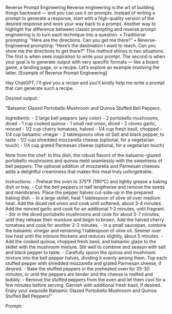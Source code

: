 Reverse Prompt Engineering
Reverse engineering is the art of building things backward — and you can use it on prompts.
Instead of writing a prompt to generate a response, start with a high-quality version of the desired response and work your way back to a prompt.
Another way to highlight the difference between classic prompting and reverse prompt engineering is to turn each technique into a question.
    • Traditional prompting: “Here are the directions. Can you get me there?”
    • Reverse-Engineered prompting: “Here’s the destination I want to reach. Can you show me the directions to get there?”
This method shines in two situations. The first is when seek inspiration to write your prompt. The second is when your goal is to generate output with very specific formats — like a board game, a landing page, or a recipe. Let’s explore an example involving the latter.
[Example of Reverse Prompt Engineering]

Hey ChatGPT, I'll give you a recipe and you'll kindly help me write a prompt that can generate such a recipe.

Desired output:

"Balsamic Glazed Portobello Mushroom and Quinoa Stuffed Bell Peppers.

 Ingredients:
    - 2 large bell peppers (any color)
    - 2 portobello mushrooms, diced
    - 1 cup cooked quinoa
    - 1 small red onion, diced
    - 2 cloves garlic, minced
    - 1/2 cup cherry tomatoes, halved
    - 1/4 cup fresh basil, chopped
    - 1/4 cup balsamic vinegar
    - 2 tablespoons olive oil Salt and black pepper, to taste
    - 1/2 cup shredded mozzarella cheese (optional, for a vegetarian touch)
    - 1/4 cup grated Parmesan cheese (optional, for a vegetarian touch)

Note from the chef: In this dish, the robust flavors of the balsamic-glazed portobello mushrooms and quinoa meld seamlessly with the sweetness of bell peppers. The optional addition of mozzarella and Parmesan cheeses adds a delightful creaminess that makes this meal truly unforgettable.

Instructions:
    - Preheat the oven to 375°F (190°C) and lightly grease a baking dish or tray.
    - Cut the bell peppers in half lengthwise and remove the seeds and membranes. Place the pepper halves cut-side-up in the prepared baking dish.
    - In a large skillet, heat 1 tablespoon of olive oil over medium heat. Add the diced red onion and cook until softened, about 3-4 minutes. Add the minced garlic and cook for an additional 1-2 minutes, until fragrant.
    - Stir in the diced portobello mushrooms and cook for about 5-7 minutes, until they release their moisture and begin to brown. Add the halved cherry tomatoes and cook for another 2-3 minutes.
    - In a small saucepan, combine the balsamic vinegar and remaining 1 tablespoon of olive oil. Simmer over low heat until the mixture thickens and reduces slightly, about 5 minutes.
    - Add the cooked quinoa, chopped fresh basil, and balsamic glaze to the skillet with the mushroom mixture. Stir well to combine and season with salt and black pepper to taste.
    - Carefully spoon the quinoa and mushroom mixture into the bell pepper halves, dividing it evenly among them. Top each stuffed pepper with shredded mozzarella and grated Parmesan cheese, if desired.
    - Bake the stuffed peppers in the preheated oven for 25-30 minutes, or until the peppers are tender and the cheese is melted and bubbly.
    - Remove the stuffed peppers from the oven and let them cool for a few minutes before serving. Garnish with additional fresh basil, if desired. Enjoy your exquisite Balsamic Glazed Portobello Mushroom and Quinoa Stuffed Bell Peppers!"

Prompt:
